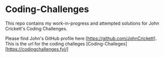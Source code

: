 # Coding-Challenges
This repo contains my work-in-progress and attempted solutions for John Crickett's Coding Challenges.

Please find John's GitHub profile here [https://github.com/JohnCrickett]. This is the url for the coding challeges [Coding-Challeges][https://codingchallenges.fyi/]




